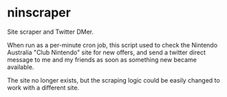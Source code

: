 # ninscraper
Site scraper and Twitter DMer.

When run as a per-minute cron job, this script used to check the Nintendo Australia "Club Nintendo" site for new offers, and send a twitter direct message to me and my friends as soon as something new became available.

The site no longer exists, but the scraping logic could be easily changed to work with a different site.
